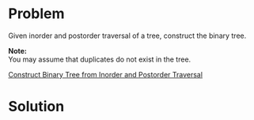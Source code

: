 
# Problem

Given inorder and postorder traversal of a tree, construct the binary tree.

**Note:**  
You may assume that duplicates do not exist in the tree.



[Construct Binary Tree from Inorder and Postorder Traversal](https://leetcode.com/problems/construct-binary-tree-from-inorder-and-postorder-traversal)

# Solution



